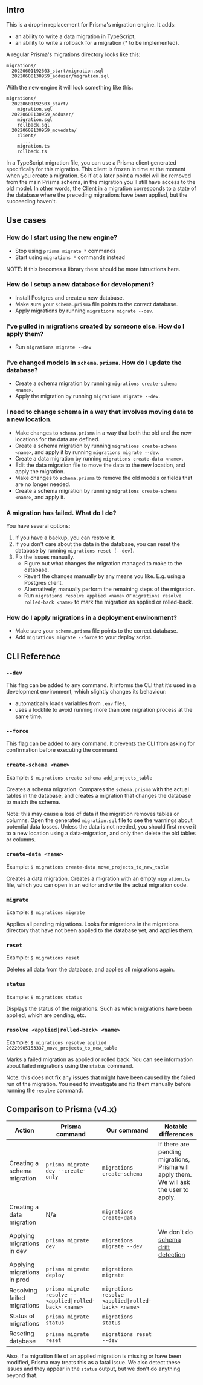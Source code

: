 ## Intro

This is a drop-in replacement for Prisma's migration engine. It adds:

- an ability to write a data migration in TypeScript,
- an ability to write a rollback for a migration (\* to be implemented).

A regular Prisma's migrations directory looks like this:

```
migrations/
  20220601192603_start/migration.sql
  20220608130959_adduser/migration.sql
```

With the new engine it will look something like this:

```
migrations/
  20220601192603_start/
    migration.sql
  20220608130959_adduser/
    migration.sql
    rollback.sql
  20220608130959_movedata/
    client/
      ...
    migration.ts
    rollback.ts
```

In a TypeScript migration file, you can use a Prisma client generated specifically for this migration. This client is frozen in time at the moment when you create a migration. So if at a later point a model will be removed from the main Prisma schema, in the migration you'll still have access to the old model. In other words, the Client in a migration corresponds to a state of the database where the preceding migrations have been applied, but the succeeding haven't.

## Use cases

### How do I start using the new engine?

- Stop using `prisma migrate *` commands
- Start using `migrations *` commands instead

NOTE: If this becomes a library there should be more istructions here.

### How do I setup a new database for development?

- Install Postgres and create a new database.
- Make sure your `schema.prisma` file points to the correct database.
- Apply migrations by running `migrations migrate --dev`.

### I've pulled in migrations created by someone else. How do I apply them?

- Run `migrations migrate --dev`

### I've changed models in `schema.prisma`. How do I update the database?

- Create a schema migration by running `migrations create-schema <name>`.
- Apply the migration by running `migrations migrate --dev`.

### I need to change schema in a way that involves moving data to a new location.

- Make changes to `schema.prisma` in a way that both the old and the new locations for the data are defined.
- Create a schema migration by running `migrations create-schema <name>`, and apply it by running `migrations migrate --dev`.
- Create a data migration by running `migrations create-data <name>`.
- Edit the data migration file to move the data to the new location, and apply the migration.
- Make changes to `schema.prisma` to remove the old models or fields that are no longer needed.
- Create a schema migration by running `migrations create-schema <name>`, and apply it.

### A migration has failed. What do I do?

You have several options:

1. If you have a backup, you can restore it.
1. If you don't care about the data in the database, you can reset the database by running `migrations reset [--dev]`.
1. Fix the issues manually.
   - Figure out what changes the migration managed to make to the database.
   - Revert the changes manually by any means you like. E.g. using a Postgres client.
   - Alternatively, manually perform the remaining steps of the migration.
   - Run `migrations resolve applied <name>` or `migrations resolve rolled-back <name>` to mark the migration as applied or rolled-back.

### How do I apply migrations in a deployment environment?

- Make sure your `schema.prisma` file points to the correct database.
- Add `migrations migrate --force` to your deploy script.

## CLI Reference

### `--dev`

This flag can be added to any command. It informs the CLI that it’s used in a development environment, which slightly changes its behaviour:

- automatically loads variables from `.env` files,
- uses a lockfile to avoid running more than one migration process at the same time.

### `--force`

This flag can be added to any command. It prevents the CLI from asking for confirmation before executing the command.

### `create-schema <name>`

Example: `$ migrations create-schema add_projects_table`

Creates a schema migration. Compares the `schema.prisma` with the actual tables in the database, and creates a migration that changes the database to match the schema.

Note: this may cause a loss of data if the migration removes tables or columns. Open the generated `migration.sql` file to see the warnings about potential data losses. Unless the data is not needed, you should first move it to a new location using a data-migration, and only then delete the old tables or columns.

### `create-data <name>`

Example: `$ migrations create-data move_projects_to_new_table`

Creates a data migration. Creates a migration with an empty `migration.ts` file, which you can open in an editor and write the actual migration code.

### `migrate`

Example: `$ migrations migrate`

Applies all pending migrations. Looks for migrations in the migrations directory that have not been applied to the database yet, and applies them.

### `reset`

Example: `$ migrations reset`

Deletes all data from the database, and applies all migrations again.

### `status`

Example: `$ migrations status`

Displays the status of the migrations. Such as which migrations have been applied, which are pending, etc.

### `resolve <applied|rolled-back> <name>`

Example: `$ migrations resolve applied 20220905153337_move_projects_to_new_table`

Marks a failed migration as applied or rolled back. You can see information about failed migrations using the `status` command.

Note: this does not fix any issues that might have been caused by the failed run of the migration. You need to investigate and fix them manually before running the `resolve` command.

## Comparison to Prisma (v4.x)

<!-- prettier-ignore-start -->
| Action | Prisma command | Our command | Notable differences |
| -- | -- | -- | -- |
| Creating a schema migration | `prisma migrate dev --create-only` | `migrations create-schema` | If there are pending migrations, Prisma will apply them. We will ask the user to apply. |
| Creating a data migration | N/a | `migrations create-data`  | |
| Applying migrations in dev | `prisma migrate dev` | `migrations migrate --dev` | We don't do [schema drift detection](https://www.prisma.io/docs/concepts/components/prisma-migrate/shadow-database#detecting-schema-drift) |
| Applying migrations in prod | `prisma migrate deploy` | `migrations migrate`  | |
| Resolving failed migrations | `prisma migrate resolve --<applied\|rolled-back> <name>` | `migrations resolve <applied\|rolled-back> <name>` | |
| Status of migrations | `prisma migrate status` | `migrations status` | |
| Reseting database | `prisma migrate reset` | `migrations reset --dev` | |
<!-- prettier-ignore-end -->

Also, if a migration file of an applied migration is missing or have been modified, Prisma may treats this as a fatal issue. We also detect these issues and they appear in the `status` output, but we don't do anything beyond that.
